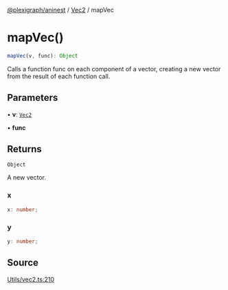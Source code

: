 [@plexigraph/aninest](../../index.md) / [Vec2](../index.md) / mapVec

# mapVec()

```ts
mapVec(v, func): Object
```

Calls a function func on each component of a vector,
creating a new vector from the result of each function call.

## Parameters

• **v**: [`Vec2`](../type-aliases/Vec2.md)

• **func**

## Returns

`Object`

A new vector.

### x

```ts
x: number;
```

### y

```ts
y: number;
```

## Source

[Utils/vec2.ts:210](https://github.com/plexigraph/aninest/blob/6b65c5b/src/Utils/vec2.ts#L210)
